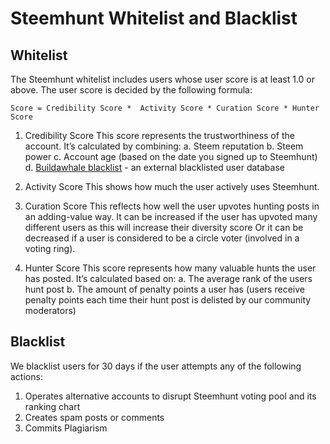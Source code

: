 # Steemhunt Whitelist and Blacklist

## Whitelist

The Steemhunt whitelist includes users whose user score is at least 1.0 or above. The user score is decided by the following formula:
```
Score = Credibility Score *  Activity Score * Curation Score * Hunter Score
```

1. Credibility Score
This score represents the trustworthiness of the account. It’s calculated by combining:
  a. Steem reputation
  b. Steem power
  c. Account age (based on the date you signed up to Steemhunt)
  d. [Buildawhale blacklist](https://github.com/themarkymark-steem/buildawhaleblacklist) - an external blacklisted user database

2. Activity Score
This shows how much the user actively uses Steemhunt.

3. Curation Score
This reflects how well the user upvotes hunting posts in an adding-value way. It can be increased if the user has upvoted many different users as this will increase their diversity score  Or it can be decreased if a user is considered to be a circle voter (involved in a voting ring).
  

4. Hunter Score
This score represents how many valuable hunts the user has posted. It’s calculated based on:
  a. The average rank of the users hunt post
  b. The amount of penalty points a user has (users receive penalty points each time their hunt post is delisted by our community moderators)  

## Blacklist
We blacklist users for 30 days if the user attempts any of the following actions:

1. Operates alternative accounts to disrupt Steemhunt voting pool and its ranking chart
2. Creates spam posts or comments
3. Commits Plagiarism

